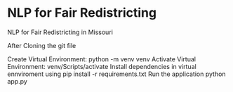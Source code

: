 # NLP for Fair Redistricting 
NLP for Fair Redistricting in Missouri

After Cloning the git file

Create Virtual Environment: python -m venv venv
Activate Virtual Environment: venv/Scripts/activate
Install dependencies in virtual ennviroment using pip install -r requirements.txt
Run the application python app.py

